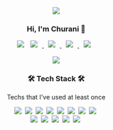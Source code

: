 <p align="center">
<img src="https://capsule-render.vercel.app/api?type=soft&color=auto&height=150&section=header&text=Cheolhwan_Choi&fontSize=70&animation=twinkling"/>
</br></p>
<h3 align="center">Hi, I'm Churani 👋</h3>
<p align="center">
      <a href="https://hits.seeyoufarm.com/api/count/incr/badge.svg?url=https%3A%2F%2Fgithub.com%2Fcch230&count_bg=%2379C83D&title_bg=%23555555&icon=&icon_color=%23E7E7E7&title=hits&edge_flat=false?style=plastic&"/></a>
        <img src="https://img.shields.io/github/followers/cch230?label=Follow"/></a>
    <a href="https://instagram.com/churani__">
        <img 
            src="http://img.shields.io/badge/-Instagram-black?style=plastic&logo=Instagram&link=https://instagram.com/churani__/?style=plastic"
            style="height : auto; margin-left : 10px; margin-right : 10px;"/>
    </a>
    <a href="https://www.notion.so/puffinable/b92735dec5584b2d91ed8ac6c4737648">
        <img 
            src="http://img.shields.io/badge/Notion-333664?style=plastic&logo=notion&link=https://www.notion.so/puffinable/b92735dec5584b2d91ed8ac6c4737648/?style=plastic"
            style="height : auto; margin-left : 10px; margin-right : 10px;"/>
    </a>
    <a href="https://cch230.github.io/Churani_portfolio/">
        <img 
            src="http://img.shields.io/badge/Github.io-black?style=plastic&logo=Github&link=https://cch230.github.io/Churani_portfolio/?style=plastic"
            style="height : auto; margin-left : 10px; margin-right : 10px;"/>
    </a>
    <a href="mailto:cch01024857239@gmail.com">
        <img 
            src="https://img.shields.io/badge/Gmail-d14836?style=style=plastic&logo=Gmail&logoColor=white&link=mailto:cch01024857239@gmail.com"
            style="height : auto; margin-left : 10px; margin-right : 10px;"/>
    </a>
    </br>
    </br>
    <a href="https://github.com/anuraghazra/github-readme-stats">
        <img 
            src="https://github-readme-stats.vercel.app/api?username=cch230"/>
    </a>


</p>

<h3 align="center">🛠 Tech Stack 🛠</h3>

<p align="center"> Techs that I've used at least once </p>

<p align="center">
  <img src="https://img.shields.io/badge/Python-3766AB?style=plastic&logo=Python&logoColor=white"/></a>&nbsp 
  <img src="https://img.shields.io/badge/Java-007396?style=plastic&logo=Java&logoColor=white"/></a>&nbsp 
   <img src="https://img.shields.io/badge/Kotlin-007396?style=plastic&logo=Kotlin&logoColor=white"/></a>&nbsp 
  <img src="https://img.shields.io/badge/C++-00599C?style=plastic&logo=C%2B%2B&logoColor=white"/></a>&nbsp 
  <img src="https://img.shields.io/badge/C-A8B9CC?style=plastic&logo=C&logoColor=white"/></a>&nbsp 
  <img src="https://img.shields.io/badge/Javascript-ffb13b?style=plastic&logo=javascript&logoColor=white"/></a>&nbsp 
  <img src="https://img.shields.io/badge/css-1572B6?style=plastic&logo=css3&logoColor=white"/></a>&nbsp 
  <img src="https://img.shields.io/badge/Android-1572B6?style=plastic&logo=Android&logoColor=Black"/></a>&nbsp 
  <br>
  <img src="https://img.shields.io/badge/SpringBoot-6DB33F?style=plastic&logo=Spring&logoColor=white"/></a>&nbsp 
  <img src="https://img.shields.io/badge/Mysql-E6B91E?style=plastic&logo=MySql&logoColor=white"/></a>&nbsp 
  <img src="https://img.shields.io/badge/aws-333664?style=plastic&logo=amazon-aws&logoColor=white"/></a>&nbsp 
  <img src="https://img.shields.io/badge/N-NCloud-333664?style=plastic&logo=NaverCloud&logoColor=white"/></a>&nbsp 
  <img src="https://img.shields.io/badge/OpenCV-ffb13b?style=plastic&logo=OpenCV&logoColor=white"/></a>&nbsp 

</p>
